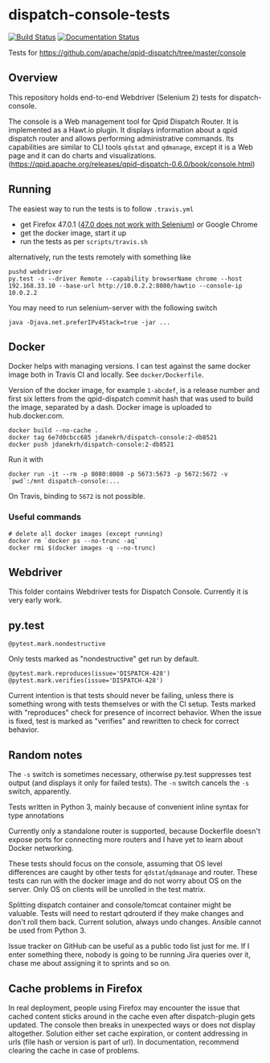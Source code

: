 # dispatch-console-tests
[![Build Status](https://travis-ci.org/jdanekrh/dispatch-console-tests.svg?branch=master)](https://travis-ci.org/jdanekrh/dispatch-console-tests)
[![Documentation Status](https://readthedocs.org/projects/dispatch-console-tests/badge/?version=latest)](http://dispatch-console-tests.readthedocs.io/en/latest/?badge=latest)

Tests for https://github.com/apache/qpid-dispatch/tree/master/console

## Overview

This repository holds end-to-end Webdriver (Selenium 2) tests for dispatch-console.

The console is a Web management tool for Qpid Dispatch Router. It is implemented as a Hawt.io plugin. It displays information about a qpid dispatch router and allows performing administrative commands. Its capabilities are similar to CLI tools `qdstat` and `qdmanage`, except it is a Web page and it can do charts and visualizations. (https://qpid.apache.org/releases/qpid-dispatch-0.6.0/book/console.html)

## Running

The easiest way to run the tests is to follow `.travis.yml`
* get Firefox 47.0.1 ([47.0 does not work with Selenium](http://seleniumsimplified.com/2016/06/use_selenium_webdriver_jar_locally/)) or Google Chrome
* get the docker image, start it up
* run the tests as per `scripts/travis.sh`

alternatively, run the tests remotely with something like

    pushd webdriver
    py.test -s --driver Remote --capability browserName chrome --host 192.168.33.10 --base-url http://10.0.2.2:8080/hawtio --console-ip 10.0.2.2

You may need to run selenium-server with the following switch

    java -Djava.net.preferIPv4Stack=true -jar ... 

## Docker

Docker helps with managing versions. I can test against the same docker image both in Travis CI and locally. See `docker/Dockerfile`.

Version of the docker image, for example `1-abcdef`, is a release number and first six letters from the qpid-dispatch commit hash that was used to build the image, separated by a dash. Docker image is uploaded to hub.docker.com.

    docker build --no-cache .
    docker tag 6e7d0cbcc685 jdanekrh/dispatch-console:2-db8521
    docker push jdanekrh/dispatch-console:2-db8521

Run it with

    docker run -it --rm -p 8080:8080 -p 5673:5673 -p 5672:5672 -v `pwd`:/mnt dispatch-console:...
    
On Travis, binding to `5672` is not possible.

### Useful commands

    # delete all docker images (except running)
    docker rm `docker ps --no-trunc -aq`
    docker rmi $(docker images -q --no-trunc)

## Webdriver

This folder contains Webdriver tests for Dispatch Console. Currently it is very early work.

## py.test

    @pytest.mark.nondestructive

Only tests marked as "nondestructive" get run by default.

    @pytest.mark.reproduces(issue='DISPATCH-428')    
    @pytest.mark.verifies(issue='DISPATCH-428')
    
Current intention is that tests should never be failing, unless there is something wrong with tests themselves or with the CI setup. Tests marked with "reproduces" check for presence of incorrect behavior. When the issue is fixed, test is marked as "verifies" and rewritten to check for correct behavior.

## Random notes

The `-s` switch is sometimes necessary, otherwise py.test suppresses test output (and displays it only for failed tests). The `-n` switch cancels the `-s` switch, apparently.

Tests written in Python 3, mainly because of convenient inline syntax for type annotations

Currently only a standalone router is supported, because Dockerfile doesn't expose ports for connecting more routers and I have yet to learn about Docker networking.

These tests should focus on the console, assuming that OS level differences are caught by other tests for `qdstat`/`qdmanage` and router. These tests can run with the docker image and do not worry about OS on the server. Only OS on clients will be unrolled in the test matrix.

Splitting dispatch container and console/tomcat container might be valuable. Tests will need to restart qdrouterd if they make changes and don't roll them back. 
 Current solution, always undo changes. Ansible cannot be used from Python 3.

Issue tracker on GitHub can be useful as a public todo list just for me. If I enter something there, nobody is going to be running Jira queries over it, chase me about assigning it to sprints and so on.

## Cache problems in Firefox

In real deployment, people using Firefox may encounter the issue that cached content sticks around in the cache even after dispatch-plugin gets updated. The console then breaks in unexpected ways or does not display altogether. Solution either set cache expiration, or content addressing in urls (file hash or version is part of url). In documentation, recommend clearing the cache in case of problems.


